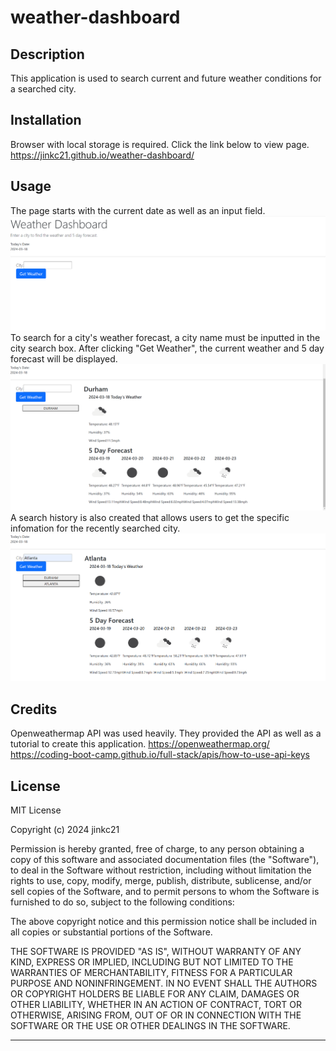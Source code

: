 # weather-dashboard

## Description

This application is used to search current and future weather conditions for a searched city. 


## Installation

Browser with local storage is required.
Click the link below to view page.
https://jinkc21.github.io/weather-dashboard/

## Usage

The page starts with the current date as well as an input field. 
![main](assets/images/main.png)
To search for a city's weather forecast, a city name must be inputted in the city search box. After clicking "Get Weather", the current weather and 5 day forecast will be displayed. 
![one-search](assets/images/search1.png)
A search history is also created that allows users to get the specific infomation for the recently searched city. 
![two-search](assets/images/search2.png)


## Credits

Openweathermap API was used heavily. They provided the API as well as a tutorial to create this application. 
https://openweathermap.org/
https://coding-boot-camp.github.io/full-stack/apis/how-to-use-api-keys


## License

MIT License

Copyright (c) 2024 jinkc21

Permission is hereby granted, free of charge, to any person obtaining a copy
of this software and associated documentation files (the "Software"), to deal
in the Software without restriction, including without limitation the rights
to use, copy, modify, merge, publish, distribute, sublicense, and/or sell
copies of the Software, and to permit persons to whom the Software is
furnished to do so, subject to the following conditions:

The above copyright notice and this permission notice shall be included in all
copies or substantial portions of the Software.

THE SOFTWARE IS PROVIDED "AS IS", WITHOUT WARRANTY OF ANY KIND, EXPRESS OR
IMPLIED, INCLUDING BUT NOT LIMITED TO THE WARRANTIES OF MERCHANTABILITY,
FITNESS FOR A PARTICULAR PURPOSE AND NONINFRINGEMENT. IN NO EVENT SHALL THE
AUTHORS OR COPYRIGHT HOLDERS BE LIABLE FOR ANY CLAIM, DAMAGES OR OTHER
LIABILITY, WHETHER IN AN ACTION OF CONTRACT, TORT OR OTHERWISE, ARISING FROM,
OUT OF OR IN CONNECTION WITH THE SOFTWARE OR THE USE OR OTHER DEALINGS IN THE
SOFTWARE.

---